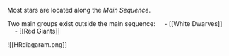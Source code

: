 Most stars are located along the *Main Sequence*.

Two main groups exist outside the main sequence:
$\quad$- [[White Dwarves]]
$\quad$- [[Red Giants]]

![[HRdiagaram.png]]